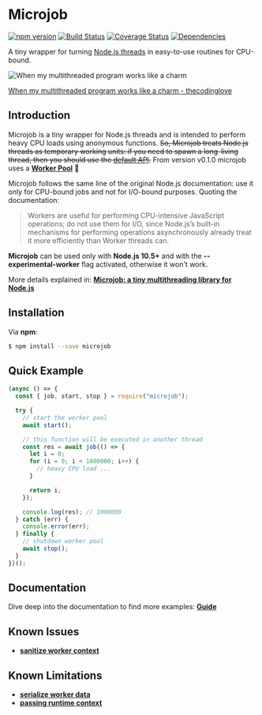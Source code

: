 # Microjob

[![npm version](https://badge.fury.io/js/microjob.svg)](https://badge.fury.io/js/microjob)
[![Build Status](https://travis-ci.org/wilk/microjob.svg?branch=master)](https://travis-ci.org/wilk/microjob)
[![Coverage Status](https://coveralls.io/repos/github/wilk/microjob/badge.svg?branch=feature%2Fcoverage)](https://coveralls.io/github/wilk/microjob?branch=feature%2Fcoverage)
[![Dependencies](https://img.shields.io/david/wilk/microjob.svg)](https://david-dm.org/wilk/microjob?path=packages/microjob)

A tiny wrapper for turning [Node.js threads](https://nodejs.org/api/worker_threads.html) in easy-to-use routines for CPU-bound.

![When my multithreaded program works like a charm](https://ljdchost.com/K074MgM.gif)

[When my multithreaded program works like a charm - thecodinglove](https://thecodinglove.com/when-my-multithreaded-program-works-like-a-charm)

## Introduction

Microjob is a tiny wrapper for Node.js threads and is intended to perform heavy CPU loads using anonymous functions.
~~So, Microjob treats Node.js threads as temporary working units: if you need to spawn a long-living thread, then you should use the [default API](https://nodejs.org/api/worker_threads.html).~~
From version v0.1.0 microjob uses a **[Worker Pool](GUIDE.md#worker-pool)** 🎉

Microjob follows the same line of the original Node.js documentation: use it only for CPU-bound jobs and not for I/O-bound purposes.
Quoting the documentation:

> Workers are useful for performing CPU-intensive JavaScript operations; do not use them for I/O, since Node.js’s built-in mechanisms for performing operations asynchronously already treat it more efficiently than Worker threads can.

**Microjob** can be used only with **Node.js 10.5+** and with the **--experimental-worker** flag activated, otherwise it won't work.

More details explained in: **[Microjob: a tiny multithreading library for Node.js](https://hackernoon.com/microjob-a-tiny-multithreading-library-for-node-js-92d0500b07d5)**

## Installation

Via **npm**:

```bash
$ npm install --save microjob
```

## Quick Example

```js
(async () => {
  const { job, start, stop } = require("microjob");

  try {
    // start the worker pool
    await start();

    // this function will be executed in another thread
    const res = await job(() => {
      let i = 0;
      for (i = 0; i < 1000000; i++) {
        // heavy CPU load ...
      }

      return i;
    });

    console.log(res); // 1000000
  } catch (err) {
    console.error(err);
  } finally {
    // shutdown worker pool
    await stop();
  }
})();
```

## Documentation

Dive deep into the documentation to find more examples: **[Guide](GUIDE.md)**

## Known Issues

- **[sanitize worker context](GUIDE.md#job-context)**

## Known Limitations

- **[serialize worker data](GUIDE.md#job-data)**
- **[passing runtime context](GUIDE.md#job-context)**
